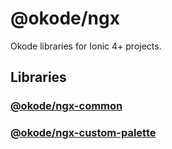 # @okode/ngx

Okode libraries for Ionic 4+ projects.

## Libraries

### [@okode/ngx-common](projects/common/README.md)

### [@okode/ngx-custom-palette](projects/custom-palette/README.md)


